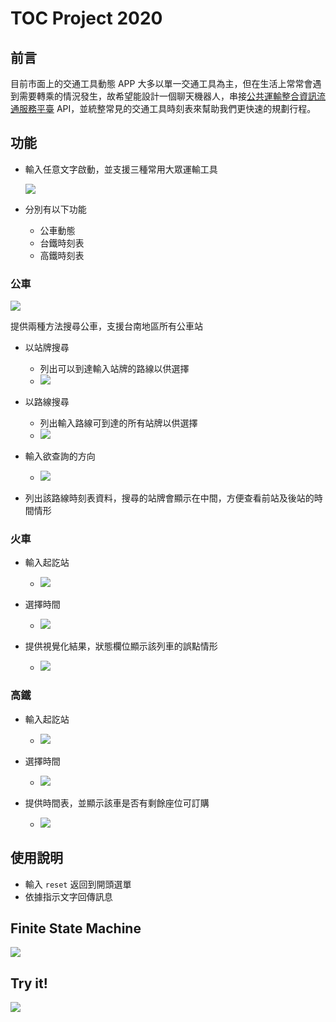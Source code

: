 # TOC Project 2020

## 前言

目前市面上的交通工具動態 APP 大多以單一交通工具為主，但在生活上常常會遇到需要轉乘的情況發生，故希望能設計一個聊天機器人，串接[公共運輸整合資訊流通服務平臺](https://ptx.transportdata.tw/PTX/) API，並統整常見的交通工具時刻表來幫助我們更快速的規劃行程。


## 功能

* 輸入任意文字啟動，並支援三種常用大眾運輸工具

    ![](https://i.imgur.com/9lHM8Lb.png)

* 分別有以下功能
    * 公車動態
    * 台鐵時刻表
    * 高鐵時刻表


### 公車

![](https://i.imgur.com/fezfZs8.png)

提供兩種方法搜尋公車，支援台南地區所有公車站

* 以站牌搜尋
    
    * 列出可以到達輸入站牌的路線以供選擇
    * ![](https://i.imgur.com/1Ie2Dxa.png)
* 以路線搜尋

    * 列出輸入路線可到達的所有站牌以供選擇
    * ![](https://i.imgur.com/C1KYu7r.png)

* 輸入欲查詢的方向

    * ![](https://i.imgur.com/gyRbiru.png)

* 列出該路線時刻表資料，搜尋的站牌會顯示在中間，方便查看前站及後站的時間情形

### 火車


* 輸入起訖站
    * ![](https://i.imgur.com/ONiOt1f.png)

* 選擇時間
    * ![](https://i.imgur.com/tJx6PWw.png)

* 提供視覺化結果，狀態欄位顯示該列車的誤點情形
    * ![](https://i.imgur.com/RWvMiIA.png)

### 高鐵

* 輸入起訖站
    * ![](https://i.imgur.com/xE9xrEL.png)

* 選擇時間
    * ![](https://i.imgur.com/KUkrpqS.png)

* 提供時間表，並顯示該車是否有剩餘座位可訂購
    * ![](https://i.imgur.com/N3G5hbT.png)


## 使用說明

* 輸入 `reset` 返回到開頭選單
* 依據指示文字回傳訊息


## Finite State Machine

![](https://i.imgur.com/btBMubG.png)


## Try it!

![](https://i.imgur.com/YpyUbmN.png)
